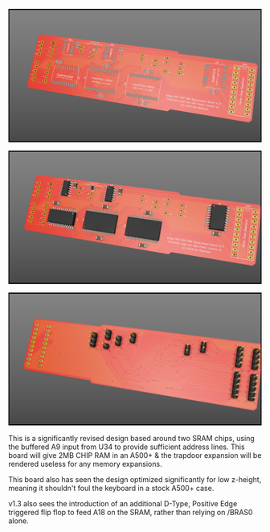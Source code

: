 ![2MB SRAM Board](SRAM%20Board%202MB%20Orth1.png?raw=true "2MB SRAM Board")

![2MB SRAM Board](SRAM%20Board%202MB%20Orth2.png?raw=true "2MB SRAM Board")

![2MB SRAM Board](SRAM%20Board%202MB%20OrthBottom0.png?raw=true "2MB SRAM Board Bottom")

This is a significantly revised design based around two SRAM chips, using the buffered A9 input from U34 to provide sufficient address lines. This board will give 2MB CHIP RAM in an A500+ & the trapdoor expansion will be rendered useless for any memory expansions.

This board also has seen the design optimized significantly for low z-height, meaning it shouldn't foul the keyboard in a stock A500+ case. 

v1.3 also sees the introduction of an additional D-Type, Positive Edge triggered flip flop to feed A18 on the SRAM, rather than relying on /BRAS0 alone.

